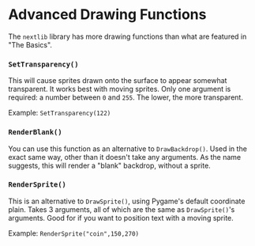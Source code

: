 # Advanced Drawing Functions

The `nextlib` library has more drawing functions than what are featured in "The Basics".

### `SetTransparency()`

This will cause sprites drawn onto the surface to appear somewhat transparent. It works best with moving sprites. Only one argument is required: a number between `0` and `255`. The lower, the more transparent.

Example: `SetTransparency(122)`

### `RenderBlank()`

You can use this function as an alternative to `DrawBackdrop()`. Used in the exact same way, other than it doesn't take any arguments. As the name suggests, this will render a "blank" backdrop, without a sprite.

### `RenderSprite()`

This is an alternative to `DrawSprite()`, using Pygame's default coordinate plain. Takes 3 arguments, all of which are the same as `DrawSprite()`'s arguments. Good for if you want to position text with a moving sprite.

Example: `RenderSprite("coin",150,270)`
